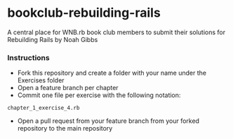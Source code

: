# bookclub-rebuilding-rails
A central place for WNB.rb book club members to submit their solutions for Rebuilding Rails by Noah Gibbs

### Instructions

* Fork this repository and create a folder with your name under the Exercises folder 
* Open a feature branch per chapter
* Commit one file per exercise with the following notation: 

```
chapter_1_exercise_4.rb
```

* Open a pull request from your feature branch from your forked repository to the main repository 